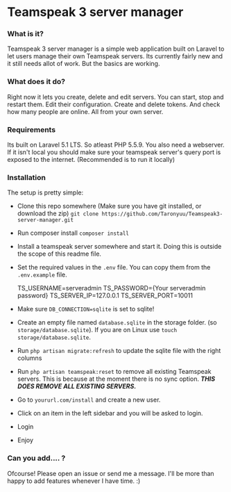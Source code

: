 # Teamspeak 3 server manager

### What is it?
Teamspeak 3 server manager is a simple web application built on Laravel to let users manage their own Teamspeak servers. Its currently fairly new and it still needs allot of work. But the basics are working.

### What does it do?
Right now it lets you create, delete and edit servers. You can start, stop and restart them. Edit their configuration. Create and delete tokens. And check how many people are online. All from your own server.

### Requirements
Its built on Laravel 5.1 LTS. So atleast PHP 5.5.9. You also need a webserver. If it isn't local you should make sure your teamspeak server's query port is exposed to the internet. (Recommended is to run it locally)

### Installation
The setup is pretty simple:
- Clone this repo somewhere (Make sure you have git installed, or download the zip)
    `git clone https://github.com/Taronyuu/Teamspeak3-server-manager.git`
- Run composer install
    `composer install`
- Install a teamspeak server somewhere and start it. Doing this is outside the scope of this readme file.
- Set the required values in the `.env` file. You can copy them from the `.env.example` file.


    TS_USERNAME=serveradmin
    TS_PASSWORD={Your serveradmin password}
    TS_SERVER_IP=127.0.0.1
    TS_SERVER_PORT=10011

-   Make sure `DB_CONNECTION=sqlite` is set to sqlite!
-   Create an empty file named `database.sqlite` in the storage folder. (so `storage/database.sqlite`). If you are on Linux use `touch storage/database.sqlite`.
-   Run `php artisan migrate:refresh` to update the sqlite file with the right columns
-   Run `php artisan teamspeak:reset` to remove all existing Teamspeak servers. This is because at the moment there is no sync option. ***THIS DOES REMOVE ALL EXISTING SERVERS.***
-   Go to `yoururl.com/install` and create a new user.
-   Click on an item in the left sidebar and you will be asked to login.
-   Login
-   Enjoy

### Can you add.... ?
Ofcourse! Please open an issue or send me a message. I'll be more than happy to add features whenever I have time. :)
